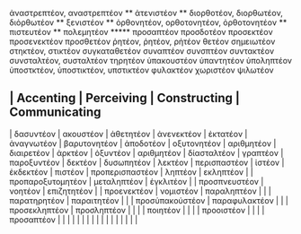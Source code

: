 
ἀναστρεπτέον, αναστρεπτέον **
ἀτενιστέον **
διορθοτέον, διορθωτέον, διὀρθωτέον **
ξενιστέον **
ὀρθονητέον, ορθοτονητέον, ὀρθοτονητέον **
πιστευτέον **
πολεμητέον *****
προσαπτέον
προσδοτέον
προσεκτέον
προσενεκτέον
προσθετέον
ῥητέον, ῥητέον, ρἡτέον
θετέον
σημειωτέον
στηκτέον, στικτέον
συγκαταθετέον
συναπτέον
συνσπτέον
συντακτέον
συνσταλτέον, συσταλτέον
τηρητέον
ὑπακουστέον
ὑπαντητέον
ὑποληπτέον
ὑποστκτέον, ὑποστικτέον, υπστικτέον
φυλακτέον
χωριστέον
ψιλωτέον

| Accenting         |     Perceiving      |    Constructing     |  Communicating
------------------------------------------------------------------------------
| δασυντέον         | ακουστέον           | ἀθετητέον           | ἀνενεκτέον
| ἐκτατέον          | ἀναγνωτέον          | βαρυτονητέον        | ἀποδοτέον
| οξυτονητέον       | αριθμητέον          | διαιρετέον          | ἀρκτέον
| ὀξυντέον          | αριθμητέον          | δίασταλτέον         | γραπτέον
| παροξυντέον       | δεκτέον             | δυσωπητέον          | λεκτέον
| περισπαστέον      | ἰστέον              | ἐκδεκτέον           | πιστέον
| προπερισπαστέον   | ληπτέον             | εκληπτέον           |
| προπαροξυτομητέον | μεταληπτέον         | ἐγκλιτέον           |
| προσπνευστέον     | νοητέον             | επιζητητέον         | 
| προενεκτέον       | νομιστέον           | παραληπτέον         |
|                   | παρατηρητέον        | παραιτητέον         |
|                   | προσὑπακούστέον     | παραφυλακτέον       |
|                   | προσεκληπτέον       | προσληπτέον         |
|                   |                     | ποιητέον            |
|                   |                     | προοιστέον          |
|                   |                     | προσαπτέον          |
|                   |                     |                     |
|                   |                     |                     |
|                   |                     |                     |
|                   |                     |                     |
